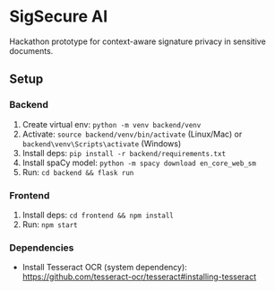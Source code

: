 # SigSecure AI
Hackathon prototype for context-aware signature privacy in sensitive documents.

## Setup
### Backend
1. Create virtual env: `python -m venv backend/venv`
2. Activate: `source backend/venv/bin/activate` (Linux/Mac) or `backend\venv\Scripts\activate` (Windows)
3. Install deps: `pip install -r backend/requirements.txt`
4. Install spaCy model: `python -m spacy download en_core_web_sm`
5. Run: `cd backend && flask run`

### Frontend
1. Install deps: `cd frontend && npm install`
2. Run: `npm start`

### Dependencies
- Install Tesseract OCR (system dependency): https://github.com/tesseract-ocr/tesseract#installing-tesseract